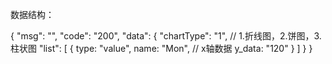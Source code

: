 数据结构：
<!-- * 饼图 -->

{
  "msg": "",
  "code": "200",
  "data": {
    "chartType": "1", // 1.折线图，2.饼图，3.柱状图
    "list": [
      {
        type: "value",
        name: "Mon", // x轴数据
        y_data: "120"
      }
    ]
  }
}
